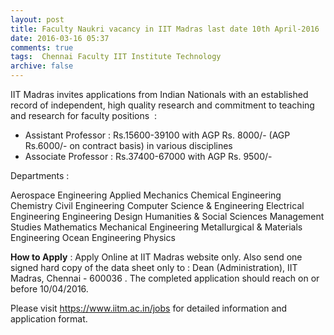 ```yaml
---
layout: post
title: Faculty Naukri vacancy in IIT Madras last date 10th April-2016   
date: 2016-03-16 05:37
comments: true
tags:  Chennai Faculty IIT Institute Technology 
archive: false
---
```

IIT Madras invites applications from Indian Nationals with an established record of independent, high quality research and commitment to teaching and research for faculty positions  :

- Assistant Professor : Rs.15600-39100 with AGP Rs. 8000/- (AGP Rs.6000/- on contract basis) in various disciplines
- Associate Professor : Rs.37400-67000 with AGP Rs. 9500/- 

Departments : 


Aerospace Engineering
Applied Mechanics
Chemical Engineering
Chemistry
Civil Engineering
Computer Science & Engineering
Electrical Engineering
Engineering Design
Humanities & Social Sciences
Management Studies
Mathematics
Mechanical Engineering
Metallurgical & Materials Engineering
Ocean Engineering
Physics 


**How to Apply** : Apply Online at IIT Madras website only. Also send one signed hard copy of the data sheet only to : Dean (Administration), IIT Madras, Chennai - 600036 . The completed application should reach on or before 10/04/2016.

Please visit <https://www.iitm.ac.in/jobs>  for detailed information and application format.
